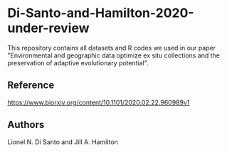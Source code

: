 # Di-Santo-and-Hamilton-2020-under-review
This repository contains all datasets and R codes we used in our paper "Environmental and geographic data optimize ex situ collections and the preservation of adaptive evolutionary potential".

## Reference
https://www.biorxiv.org/content/10.1101/2020.02.22.960989v1

## Authors
Lionel N. Di Santo and Jill A. Hamilton
